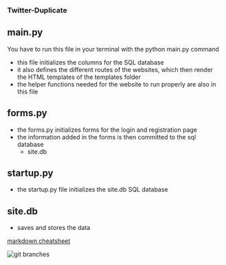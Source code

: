 ### Twitter-Duplicate
## main.py
You have to run this file in your terminal with the python main.py command
* this file initializes the columns for the SQL database
* it also defines the different routes of the websites, which then render the HTML templates of the templates folder
* the helper functions needed for the website to run properly are also in this file
## forms.py
* the forms.py initializes forms for the login and registration page
* the information added in the forms is then committed to the sql database
    - site.db

## startup.py
* the startup.py file initializes the site.db SQL database

## site.db
* saves and stores the data

[markdown cheatsheet](https://guides.github.com/pdfs/markdown-cheatsheet-online.pdf)


![git branches](/static/local_directory)
